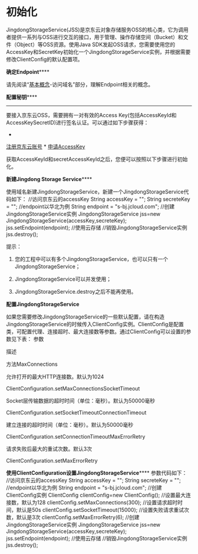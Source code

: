 # **初始化**

JingdongStorageService(JSS)是京东云对象存储服务OSS的核心类，它为调用者提供一系列与OSS进行交互的接口，用于管理、操作存储空间（Bucket）和文件（Object）等OSS资源。使用Java SDK发起OSS请求，您需要使用您的AccessKey和SecretKey初始化一个JingdongStorageService实例，并根据需要修改ClientConfig的默认配置项。

**确定Endpoint******

请先阅读“[基本概念](http://www.jdcloud.com/help/detail/1177/isCateLog/1)-访问域名”部分，理解Endpoint相关的概念。

**配置秘钥******

****

要接入京东云OSS，需要拥有一对有效的Access Key(包括AccessKeyId和AccessKeySecretID)进行签名认证。可以通过如下步骤获得：

* 
[注册京东云账号](https://uc.jdcloud.com/reg?returnUrl=http%3A%2F%2Fwww.jdcloud.com%2Findex)
* 
[申请AccessKey](https://uc.jdcloud.com/accesskey/index)

获取AccessKeyId和secretAccessKeyId之后，您便可以按照以下步骤进行初始化。

**新建Jingdong Storage Service******

使用域名新建JingdongStorageService，新建一个JingdongStorageService代码如下：
//访问京东云的accessKey
String accessKey = "<yourAccessKeyId>";
String secreteKey = "<yoursecretKeyId>";
//endpoint以华北为例
String endpoint = "s-bj.jcloud.com";
//创建JingdongStorageService实例
JingdongStorageService jss=new JingdongStorageService(accessKey,secreteKey);
jss.setEndpoint(endpoint);
//使用云存储
//销毁JingdongStorageService实例
jss.destroy();

提示：

1. 您的工程中可以有多个JingdongStorageService，也可以只有一个JingdongStorageService；

2. JingdongStorageService可以并发使用；

3. JingdongStorageService.destroy之后不能再使用。

**配置JingdongStorageService**

如果您需要修改JingdongStorageService的一些默认配置，请在构造JingdongStorageService的时候传入ClientConfig实例。ClientConfig是配置类，可配置代理、连接超时、最大连接数等参数。通过ClientConfig可以设置的参数见下表：
参数

描述

方法MaxConnections

允许打开的最大HTTP连接数。默认为1024

ClientConfiguration.setMaxConnectionsSocketTimeout

Socket层传输数据的超时时间（单位：毫秒）。默认为50000毫秒

ClientConfiguration.setSocketTimeoutConnectionTimeout

建立连接的超时时间（单位：毫秒）。默认为50000毫秒

ClientConfiguration.setConnectionTimeoutMaxErrorRetry

请求失败后最大的重试次数。默认3次

ClientConfiguration.setMaxErrorRetry

**使用ClientConfiguration设置JingdongStorageService******
参数代码如下：
//访问京东云的accessKey
String accessKey = "<yourAccessKeyId>";
String secreteKey = "<yourSecretKey>";
//endpoint以华北为例
String endpoint = "s-bj.jcloud.com";
//创建ClientConfig实例
ClientConfig clientConfig=new ClientConfig();
//设置最大连接数，默认为128
clientConfig.setMaxConnections(300);
//设置请求超时时间，默认是50s
clientConfig.setSocketTimeout(15000);
//设置失败请求重试次数，默认是3次
clientConfig.setMaxErrorRetry(6);
//创建JingdongStorageService实例
JingdongStorageService jss=new JingdongStorageService(accessKey,secreteKey);
jss.setEndpoint(endpoint);
//使用云存储
//销毁JingdongStorageService实例
jss.destroy();